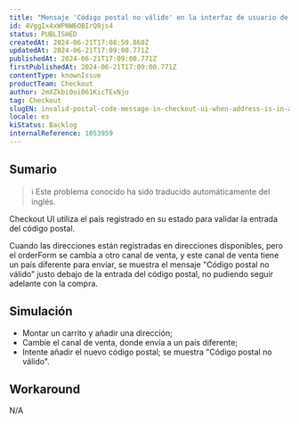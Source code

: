 ```yaml
---
title: "Mensaje 'Código postal no válido' en la interfaz de usuario de la caja cuando la dirección está en las direcciones disponibles con un país diferente."
id: 4VggIx4xWPNW6OBIrQ0js4
status: PUBLISHED
createdAt: 2024-06-21T17:08:59.860Z
updatedAt: 2024-06-21T17:09:00.771Z
publishedAt: 2024-06-21T17:09:00.771Z
firstPublishedAt: 2024-06-21T17:09:00.771Z
contentType: knownIssue
productTeam: Checkout
author: 2mXZkbi0oi061KicTExNjo
tag: Checkout
slugEN: invalid-postal-code-message-in-checkout-ui-when-address-is-in-available-addresses-with-different-country
locale: es
kiStatus: Backlog
internalReference: 1053959
---
```


## Sumario

>ℹ️ Este problema conocido ha sido traducido automáticamente del inglés.


Checkout UI utiliza el país registrado en su estado para validar la entrada del código postal.

Cuando las direcciones están registradas en direcciones disponibles, pero el orderForm se cambia a otro canal de venta, y este canal de venta tiene un país diferente para enviar, se muestra el mensaje "Código postal no válido" justo debajo de la entrada del código postal, no pudiendo seguir adelante con la compra.


##

## Simulación



- Montar un carrito y añadir una dirección;
- Cambie el canal de venta, donde envía a un país diferente;
- Intente añadir el nuevo código postal; se muestra "Código postal no válido".



## Workaround


N/A




